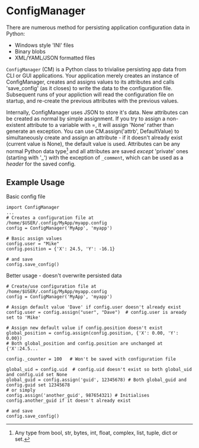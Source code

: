 # ConfigManager
There are numerous method for persisting application configuration data in Python:
  * Windows style 'INI' files
  * Binary blobs
  * XML/YAML/JSON formatted files

`ConfigManager` (CM) is a Python class to trivialise persisting app data from CLI or GUI applications. Your application merely creates an instance of ConfigManager, creates and assigns values to its attributes and calls 'save_config' (as it closes) to write the data to the configuration file.  Subsequent runs of your appliction will read the configuration file on startup, and re-create the previous attributes with the previous values.

Internally, ConfigManager uses JSON to store it's data. New attributes can be created as normal by simple assignment. If you try to assign a non-existent attribute to a variable with =, it will assign 'None' rather than generate an exception.  You can use CM.assign('attrb', DefaultValue) to simultaneously create and assign an attribute - if it doesn't already exist (current value is None), the default value is used.  Attributes can be any normal Python data type[^1] and all attributes are saved _except_ 'private' ones (starting with '_') with the exception of `_comment`, which can be used as a _header_ for the saved config.
[^1]: Any type from bool, str, bytes, int, float, complex, list, tuple, dict or set.

## Example Usage
Basic config file
```
import ConfigManager
...
# Creates a configuration file at /home/$USER/.config/MyApp/myapp.config
config = ConfigManager('MyApp', 'myapp')

# Basic assign values
config.user = "Mike"
config.position = {'X': 24.5, 'Y': -16.1}

# and save
config.save_config()
```
Better usage - doesn't overwrite persisted data
```
# Create/use configuration file at /home/$USER/.config/MyApp/myapp.config
config = ConfigManager('MyApp', 'myapp')

# Assign default value 'Dave' if config.user doesn't already exist
config.user = config.assign("user", "Dave")  # config.user is aready set to 'Mike'

# Assign new default value if config.position doesn't exist
global_position = config.assign(config.position, {'X': 0.00, 'Y': 0.00})
# Both global_position and config.position are unchanged at {'X':24.5...
 
config._counter = 100   # Won't be saved with configuration file

global_uid = config.uid  # config.uid doesn't exist so both global_uid and config.uid set None
global_guid = config.assign('guid', 12345678) # Both global_guid and config.guid set 12345678
# or simply
config.assign('another_guid', 987654321) # Initialises config.another_guid if it doesn't already exist

# and save
config.save_config()
```
